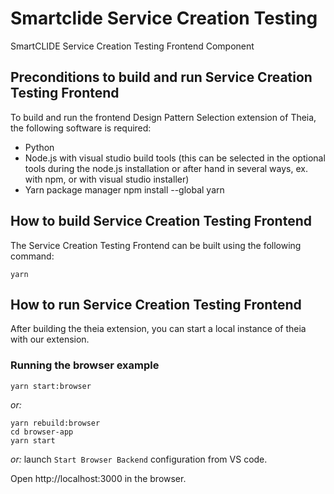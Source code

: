 # Smartclide Service Creation Testing
SmartCLIDE Service Creation Testing Frontend Component

## Preconditions to build and run Service Creation Testing Frontend

To build and run the frontend Design Pattern Selection extension of Theia, the following software is required:

- Python
- Node.js with visual studio build tools (this can be selected in the optional tools during the node.js installation or after hand in several ways, ex. with npm, or with visual studio installer)
- Yarn package manager npm install --global yarn

## How to build Service Creation Testing Frontend

The Service Creation Testing Frontend can be built using the following command:

```shell
yarn
```

## How to run Service Creation Testing Frontend

After building the theia extension, you can start a local instance of theia with our extension.

### Running the browser example

```shell
yarn start:browser
```

*or:*

```shell
yarn rebuild:browser
cd browser-app
yarn start
```

*or:* launch `Start Browser Backend` configuration from VS code.

Open http://localhost:3000 in the browser.
